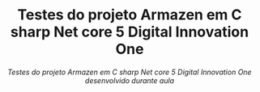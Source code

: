 <h1 align="center">Testes do projeto Armazen em C sharp Net core 5 Digital Innovation One</h1>
<h6 align="center">Testes do projeto Armazen em C sharp Net core 5 Digital Innovation One desenvolvido durante aula</h6>

